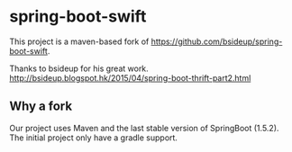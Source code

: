 # spring-boot-swift 
This project is a maven-based fork of https://github.com/bsideup/spring-boot-swift.

Thanks to bsideup for his great work.
http://bsideup.blogspot.hk/2015/04/spring-boot-thrift-part2.html

## Why a fork
Our project uses Maven and the last stable version of SpringBoot (1.5.2).
The initial project only have a gradle support.

